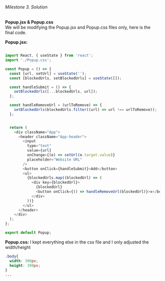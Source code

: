 ###### Milestone 3. Solution 

**Popup.jsx & Popup.css**  
We will be modifying the Popup.jsx and Popup.css files only, here is the final code.  

**Popup.jsx:**
```javascript

import React, { useState } from 'react';
import './Popup.css';

const Popup = () => {
  const [url, setUrl] = useState('');
  const [blockedUrls, setBlockedUrls] = useState([]);

  const handleSubmit = () => {
    setBlockedUrls([...blockedUrls, url]);
  };

  const handleRemoveUrl = (urlToRemove) => {
    setBlockedUrls(blockedUrls.filter((url) => url !== urlToRemove));
  };


  return (
    <div className="App">
      <header className="App-header">
        <input
          type="text"
          value={url}
          onChange={(e) => setUrl(e.target.value)}
          placeholder="Website URL"
        />
        <button onClick={handleSubmit}>Add</button>
        <ul>
          {blockedUrls.map((blockedUrl) => (
            <div key={blockedUrl}>
              {blockedUrl}
              <button onClick={() => handleRemoveUrl(blockedUrl)}>x</button>
            </div>
          ))}
        </ul>
      </header>
    </div>
  );
};

export default Popup;

```



**Popup.css:**
I kept everything else in the css file and I only adjusted the width/height
```css
.body{
  width: 300px;
  height: 390px;
}
...

```
